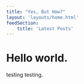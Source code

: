```yaml
---
title: "Yes, But How?"
layout: 'layouts/home.html'
feedSection:
    title: 'Latest Posts'
---
```


# Hello world.

testing testing.
